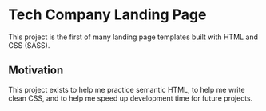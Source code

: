 # Tech Company Landing Page

This project is the first of many landing page templates built with HTML and CSS (SASS).

## Motivation

This project exists to help me practice semantic HTML, to help me write clean CSS, and to help me speed up development time for future projects.
